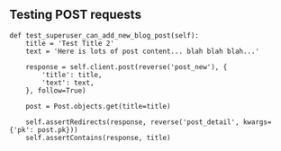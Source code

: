 ## Testing POST requests
    
    def test_superuser_can_add_new_blog_post(self):
        title = 'Test Title 2'
        text = 'Here is lots of post content... blah blah blah...'

        response = self.client.post(reverse('post_new'), {
            'title': title,
            'text': text,
        }, follow=True)

        post = Post.objects.get(title=title)

        self.assertRedirects(response, reverse('post_detail', kwargs={'pk': post.pk}))
        self.assertContains(response, title)
